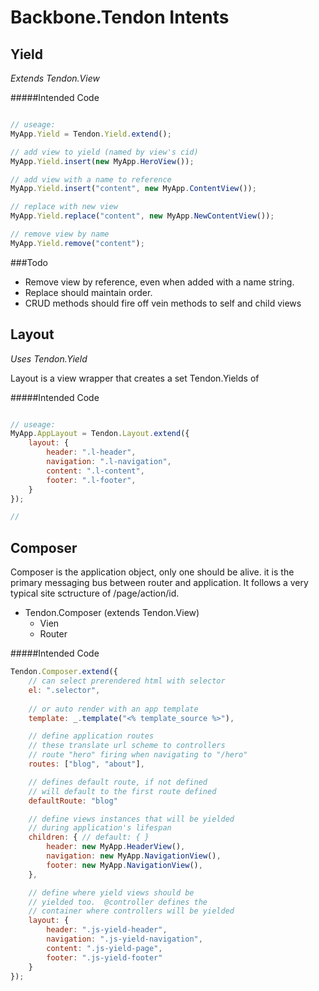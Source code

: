 Backbone.Tendon Intents
======


Yield
---

_Extends Tendon.View_

#####Intended Code

```js

// useage:
MyApp.Yield = Tendon.Yield.extend();

// add view to yield (named by view's cid)
MyApp.Yield.insert(new MyApp.HeroView());

// add view with a name to reference
MyApp.Yield.insert("content", new MyApp.ContentView());

// replace with new view
MyApp.Yield.replace("content", new MyApp.NewContentView());

// remove view by name
MyApp.Yield.remove("content");

```


###Todo

- Remove view by reference, even when added with a name string.
- Replace should maintain order.
- CRUD methods should fire off vein methods to self and child views


Layout
---

_Uses Tendon.Yield_

Layout is a view wrapper that creates a set Tendon.Yields of 

#####Intended Code

```js

// useage:
MyApp.AppLayout = Tendon.Layout.extend({
    layout: {
        header: ".l-header",
        navigation: ".l-navigation",
        content: ".l-content",
        footer: ".l-footer",
    }
});

// 

```



    

Composer
---

Composer is the application object, only one should be alive.  it is the primary messaging bus between router and application.  It follows a very typical site sctructure of /page/action/id.

* Tendon.Composer (extends Tendon.View)
    + Vien
    + Router


#####Intended Code

```js
Tendon.Composer.extend({
    // can select prerendered html with selector
    el: ".selector",
    
    // or auto render with an app template
    template: _.template("<% template_source %>"),

    // define application routes 
    // these translate url scheme to controllers
    // route "hero" firing when navigating to "/hero"
    routes: ["blog", "about"],

    // defines default route, if not defined
    // will default to the first route defined
    defaultRoute: "blog"

    // define views instances that will be yielded
    // during application's lifespan
    children: { // default: { }
        header: new MyApp.HeaderView(),
        navigation: new MyApp.NavigationView(),
        footer: new MyApp.NavigationView(),
    },

    // define where yield views should be 
    // yielded too.  @controller defines the
    // container where controllers will be yielded
    layout: {
        header: ".js-yield-header",
        navigation: ".js-yield-navigation",
        content: ".js-yield-page",
        footer: ".js-yield-footer"
    }
});

```
